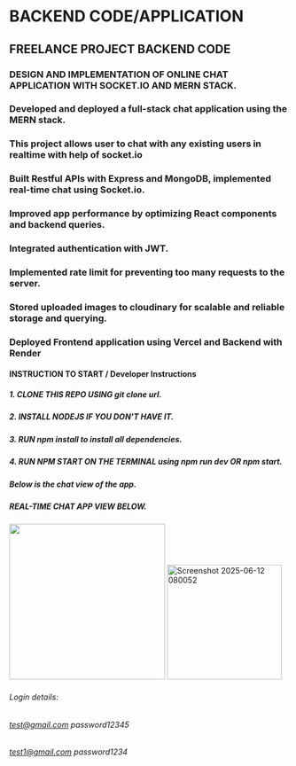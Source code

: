 # BACKEND CODE/APPLICATION
## FREELANCE PROJECT BACKEND CODE
### DESIGN AND IMPLEMENTATION OF ONLINE CHAT APPLICATION WITH SOCKET.IO AND MERN STACK.


### Developed and deployed a full-stack chat application using the MERN stack.
### This project allows user to chat with any existing users in realtime with help of socket.io
### Built Restful APIs with Express and MongoDB, implemented real-time chat using Socket.io.
### Improved app performance by optimizing React components and backend queries.
### Integrated authentication with JWT.
### Implemented rate limit for preventing too many requests to the server.
### Stored uploaded images to cloudinary for scalable and reliable storage and querying.
### Deployed Frontend application using Vercel and Backend with Render


#### INSTRUCTION TO START / Developer Instructions
##### 1. CLONE THIS REPO USING git clone url.
##### 2. INSTALL NODEJS IF YOU DON'T HAVE IT.
##### 3. RUN npm install to install all dependencies.
##### 4. RUN NPM START ON THE TERMINAL using npm run dev OR npm start.
##### Below is the chat view of the app.

##### REAL-TIME CHAT APP VIEW BELOW.
<img width="281" alt="" src="https://github.com/user-attachments/assets/9cc8c186-da68-46ef-81bd-3985b892abbe" />

<img width="207" alt="Screenshot 2025-06-12 080052" src="https://github.com/user-attachments/assets/d9cef541-4954-4652-8fb8-13d15b632a3c" />



###### Login details: 
###### test@gmail.com  password12345
###### test1@gmail.com password1234
